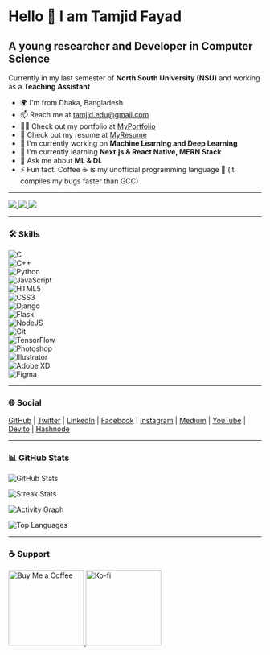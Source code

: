 # Hello 👋 I am Tamjid Fayad

## A young researcher and Developer in Computer Science

Currently in my last semester of **North South University (NSU)** and working as a **Teaching Assistant**  

- 🌍 I'm from Dhaka, Bangladesh  
- 📫 Reach me at [tamjid.edu@gmail.com](mailto:tamjid.edu@gmail.com)  
- 👨‍💻 Check out my portfolio at [MyPortfolio](https://your-portfolio-link.com)  
- 📄 Check out my resume at [MyResume](https://your-resume-link.com)  
- 🔭 I'm currently working on **Machine Learning and Deep Learning**  
- 🌱 I'm currently learning **Next.js & React Native, MERN Stack**  
- 💬 Ask me about **ML & DL**  
- ⚡ Fun fact: Coffee ☕ is my unofficial programming language 🙂 (it compiles my bugs faster than GCC)  

---

<a href="https://www.github.com/iamtamjid" target="_blank" rel="noreferrer">
<img src="https://img.shields.io/github/followers/iamtamjid?logo=github&style=for-the-badge&color=0891b2&labelColor=1c1917" />
</a>
<a href="https://www.x.com/iamtamjid" target="_blank" rel="noreferrer">
<img src="https://img.shields.io/badge/follow-%40iamtamjid-0891b2?logo=x&style=for-the-badge&labelColor=1c1917" />
</a>
<a href="https://www.twitch.tv/iamtamjid" target="_blank" rel="noreferrer">
<img src="https://img.shields.io/twitch/status/iamtamjid?logo=twitch&logoColor=fff&style=for-the-badge&color=0891b2&labelColor=1c1917&label=TWITCH+STATUS" />
</a>  

---

### 🛠 Skills  

![C](https://raw.githubusercontent.com/devicons/devicon/master/icons/c/c-original.svg)  
![C++](https://raw.githubusercontent.com/devicons/devicon/master/icons/cplusplus/cplusplus-original.svg)  
![Python](https://raw.githubusercontent.com/devicons/devicon/master/icons/python/python-original.svg)  
![JavaScript](https://raw.githubusercontent.com/devicons/devicon/master/icons/javascript/javascript-original.svg)  
![HTML5](https://raw.githubusercontent.com/devicons/devicon/master/icons/html5/html5-original.svg)  
![CSS3](https://raw.githubusercontent.com/devicons/devicon/master/icons/css3/css3-original.svg)  
![Django](https://raw.githubusercontent.com/devicons/devicon/master/icons/django/django-plain.svg)  
![Flask](https://raw.githubusercontent.com/devicons/devicon/master/icons/flask/flask-original.svg)  
![NodeJS](https://raw.githubusercontent.com/devicons/devicon/master/icons/nodejs/nodejs-original.svg)  
![Git](https://raw.githubusercontent.com/devicons/devicon/master/icons/git/git-original.svg)  
![TensorFlow](https://raw.githubusercontent.com/devicons/devicon/master/icons/tensorflow/tensorflow-original.svg)  
![Photoshop](https://raw.githubusercontent.com/devicons/devicon/master/icons/photoshop/photoshop-plain.svg)  
![Illustrator](https://raw.githubusercontent.com/devicons/devicon/master/icons/illustrator/illustrator-plain.svg)  
![Adobe XD](https://raw.githubusercontent.com/devicons/devicon/master/icons/xd/xd-plain.svg)  
![Figma](https://raw.githubusercontent.com/devicons/devicon/master/icons/figma/figma-original.svg)  

---

### 🌐 Social  

[GitHub](https://github.com/iamtamjid) | [Twitter](https://x.com/iamtamjid) | [LinkedIn](https://www.linkedin.com/in/iamtamjid) | [Facebook](https://facebook.com/imtamjid) | [Instagram](https://instagram.com/iamtamjid) | [Medium](https://medium.com/@iamtamjid) | [YouTube](https://youtube.com/@iamtamjid) | [Dev.to](https://dev.to/iamtamjid) | [Hashnode](https://iamtamjid.hashnode.dev)  

---

### 📊 GitHub Stats  

![GitHub Stats](https://github-readme-stats.vercel.app/api?username=iamtamjid&hide=&count_private=true&title_color=0891b2&text_color=ffffff&icon_color=0891b2&bg_color=1c1917&hide_border=true&show_icons=true)  

![Streak Stats](https://streak-stats.demolab.com/?user=iamtamjid&stroke=ffffff&background=1c1917&ring=0891b2&fire=0891b2&currStreakNum=ffffff&currStreakLabel=0891b2&sideNums=ffffff&sideLabels=ffffff&dates=ffffff&hide_border=true)  

![Activity Graph](https://github-readme-activity-graph.vercel.app/graph?username=iamtamjid&bg_color=1c1917&color=ffffff&line=0891b2&point=ffffff&area_color=1c1917&area=true&hide_border=true&custom_title=GitHub%20Commits%20Graph)  

![Top Languages](https://github-readme-stats.vercel.app/api/top-langs/?username=iamtamjid&langs_count=10&title_color=0891b2&text_color=ffffff&icon_color=0891b2&bg_color=1c1917&hide_border=true&locale=en&custom_title=Top%20%Languages)  

---

### ☕ Support  

<a href="https://www.buymeacoffee.com/iamtamjid" target="_blank">
<img width="150" src="https://cdn.buymeacoffee.com/buttons/v2/default-yellow.png" alt="Buy Me a Coffee" />
</a>  
<a href="https://ko-fi.com/iamtamjid" target="_blank">
<img width="150" src="https://storage.ko-fi.com/cdn/kofi2.png?v=3" alt="Ko-fi" />
</a>  
